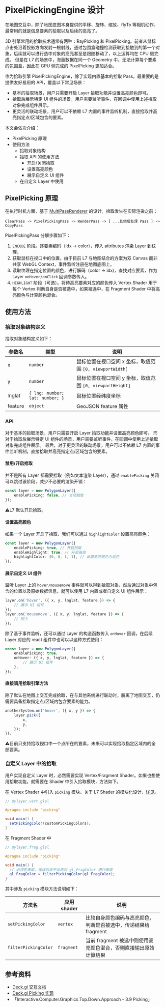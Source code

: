 # PixelPickingEngine 设计

在地图交互中，除了地图底图本身提供的平移、旋转、缩放、flyTo 等相机动作，最常用的就是信息要素的拾取以及后续的高亮了。

3D 引擎常用的拾取技术通常有两种：RayPicking 和 PixelPicking。前者从鼠标点击处沿着投影方向发射一根射线，通过包围盒碰撞检测获取到接触到的第一个对象，后续就可以进行选中对象的高亮甚至是跟随移动了，以上运算均在 CPU 侧完成。
但是在 L7 的场景中，海量数据在同一个 Geometry 中，无法计算每个要素的包围盒，因此在 GPU 侧完成的 PixelPicking 更加适合。

作为拾取引擎 PixelPickingEngine，除了实现内置基本的拾取 Pass，最重要的是提供友好易用的 API，覆盖以下常见场景：
* 基本的拾取场景，用户只需要开启 Layer 拾取功能并设置高亮颜色即可。
* 拾取后展示特定 UI 组件的场景，用户需要监听事件，在回调中使用上述拾取对象完成组件展示。
* 更灵活的联动场景，用户可以不依赖 L7 内置的事件监听机制，直接拾取并高亮指定点/区域包含的要素。

本文会依次介绍：
* PixelPicking 原理
* 使用方法
    * 拾取对象结构
    * 拾取 API 的使用方法
        * 开启/关闭拾取
        * 设置高亮颜色
        * 展示自定义 UI 组件
    * 在自定义 Layer 中使用

## PixelPicking 原理

在执行时机方面，基于 [MultiPassRenderer](./MultiPassRenderer.md) 的设计，拾取发生在实际渲染之前：
```
ClearPass -> PixelPickingPass -> RenderPass -> [ ...其他后处理 Pass ] -> CopyPass
```

PixelPickingPass 分解步骤如下：
1. `ENCODE` 阶段。逐要素编码（idx -> color），传入 attributes 渲染 Layer 到纹理。
2. 获取鼠标在视口中的位置。由于目前 L7 与地图结合的方案为双 Canvas 而非共享 WebGL Context，事件监听注册在地图底图上。
3. 读取纹理在指定位置的颜色，进行解码（color -> idx)，查找对应要素，作为 Layer `onHover/onClick` 回调参数传入。
4. `HIGHLIGHT` 阶段（可选）。将待高亮要素对应的颜色传入 Vertex Shader 用于每个 Vertex 判断自身是否被选中，如果被选中，在 Fragment Shader 中将高亮颜色与计算颜色混合。

## 使用方法

### 拾取对象结构定义

拾取对象结构定义如下：

| 参数名 | 类型 | 说明 |
| -------- | --- | ------------- |
| x | `number` | 鼠标位置在视口空间 x 坐标，取值范围 `[0, viewportWidth]` |
| y | `number` | 鼠标位置在视口空间 y 坐标，取值范围 `[0, viewportHeight]` |
| lnglat | `{ lng: number; lat: number; }` | 鼠标位置经纬度坐标 |
| feature | `object` | GeoJSON feature 属性 |

### API

对于基本的拾取场景，用户只需要开启 Layer 拾取功能并设置高亮颜色即可。
而对于拾取后展示特定 UI 组件的场景，用户需要监听事件，在回调中使用上述拾取对象完成组件展示。
最后，对于更灵活的联动场景，用户可以不依赖 L7 内置的事件监听机制，直接拾取并高亮指定点/区域包含的要素。

#### 禁用/开启拾取

并不是所有 Layer 都需要拾取（例如文本渲染 Layer），通过 `enablePicking` 关闭可以跳过该阶段，减少不必要的渲染开销：
```typescript
const layer = new PolygonLayer({
    enablePicking: false, // 关闭拾取
});
```

⚠️L7 默认开启拾取。

#### 设置高亮颜色

如果一个 Layer 开启了拾取，我们可以通过 `highlightColor` 设置高亮颜色：
```typescript
const layer = new PolygonLayer({
    enablePicking: true, // 开启拾取
    enableHighlight: true, // 开启高亮
    highlightColor: [0, 0, 1, 1], // 设置高亮颜色为蓝色
});
```

#### 展示自定义 UI 组件

监听 Layer 上的 `hover/mousemove` 事件就可以得到拾取对象，然后通过对象中包含的位置以及原始数据信息，就可以使用 L7 内置或者自定义 UI 组件展示：
```typescript
layer.on('hover', ({ x, y, lnglat, feature }) => {
    // 展示 UI 组件
});
layer.on('mousemove', ({ x, y, lnglat, feature }) => {
    // 同上
});
```

除了基于事件监听，还可以通过 Layer 的构造函数传入 `onHover` 回调，在后续 Layer 对应的 react 组件中也可以以这种方式使用：
```typescript
const layer = new PolygonLayer({
    enablePicking: true,
    onHover: ({ x, y, lnglat, feature }) => {
        // 展示 UI 组件
    },
});
```

#### 直接调用拾取引擎方法

除了默认在地图上交互完成拾取，在与其他系统进行联动时，脱离了地图交互，仍需要具备拾取指定点/区域内包含要素的能力。
```typescript
anotherSystem.on('hover', ({ x, y }) => {
    layer.pick({
        x,
        y,
    });
});
```

⚠️目前只支持拾取视口中一个点所在的要素，未来可以实现拾取指定区域内的全部要素。

### 自定义 Layer 中的拾取

用户实现自定义 Layer 时，必然需要实现 Vertex/Fragment Shader。如果也想使用拾取功能，就需要在 Shader 中引入拾取模块，方法如下。

在 Vertex Shader 中引入 `picking` 模块。关于 L7 Shader 的模块化设计，[详见]()。
```glsl
// mylayer.vert.glsl

#pragma include "picking"

void main() {
  setPickingColor(customPickingColors);
}
```

在 Fragment Shader 中
```glsl
// mylayer.frag.glsl

#pragma include "picking"

void main() {
  // 必须在末尾，保证后续不会再对 gl_FragColor 进行修改
  gl_FragColor = filterPickingColor(gl_FragColor);
}
```

其中涉及 `picking` 模块方法说明如下：

| 方法名 | 应用 shader | 说明 |
| -------- | --- | ------------- |
| `setPickingColor` | `vertex` | 比较自身颜色编码与高亮颜色，判断是否被选中，传递结果给 fragment |
| `filterPickingColor` | `fragment` | 当前 fragment 被选中则使用高亮颜色混合，否则直接输出原始计算结果 |

## 参考资料

* [Deck.gl 交互文档](https://deck.gl/#/documentation/developer-guide/adding-interactivity)
* [Deck.gl Picking 实现](https://deck.gl/#/documentation/developer-guide/writing-custom-layers/picking)
* 「Interactive.Computer.Graphics.Top.Down.Approach - 3.9 Picking」